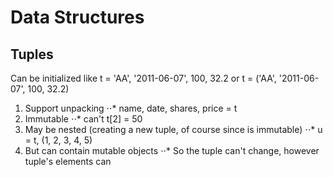 # Data Structures

## Tuples
Can be initialized like t = 'AA', '2011-06-07', 100, 32.2 or t = ('AA', '2011-06-07', 100, 32.2)

1. Support unpacking
    ⋅⋅* name, date, shares, price = t
2. Immutable
        ⋅⋅* can't t[2] = 50
3. May be nested (creating a new tuple, of course since is immutable)
⋅⋅* u = t, (1, 2, 3, 4, 5)
4. But can contain mutable objects
    ⋅⋅* So the tuple can't change, however tuple's elements can